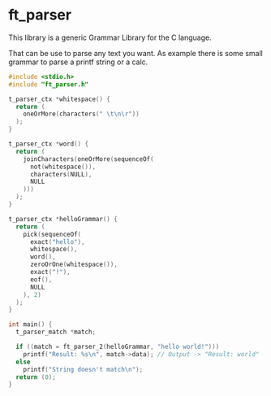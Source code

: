 # ft_parser

This library is a generic Grammar Library for the C language.

That can be use to parse any text you want. As example there is some small grammar to parse a printf string or a calc.

```c
#include <stdio.h>
#include "ft_parser.h"

t_parser_ctx *whitespace() {
  return (
    oneOrMore(characters(" \t\n\r"))
  );
}

t_parser_ctx *word() {
  return (
    joinCharacters(oneOrMore(sequenceOf(
      not(whitespace()),
      characters(NULL),
      NULL
    )))
  );
}

t_parser_ctx *helloGrammar() {
  return (
    pick(sequenceOf(
      exact("hello"),
      whitespace(),
      word(),
      zeroOrOne(whitespace()),
      exact("!"),
      eof(),
      NULL
    ), 2)
  );
}

int main() {
  t_parser_match *match;

  if ((match = ft_parser_2(helloGrammar, "hello world!")))
    printf("Result: %s\n", match->data); // Output -> "Result: world"
  else
    printf("String doesn't match\n");
  return (0);
}
```